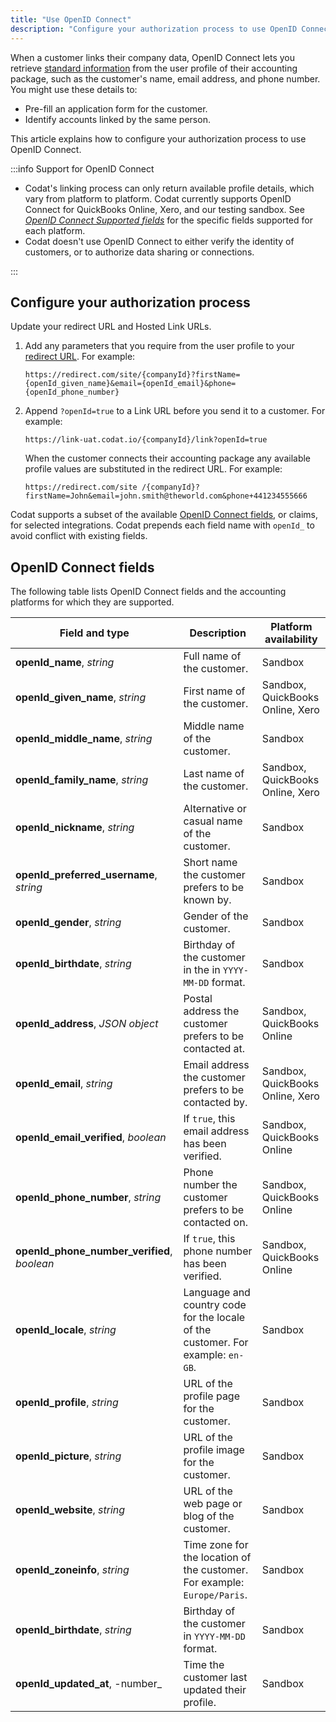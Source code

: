 ```yaml
---
title: "Use OpenID Connect"
description: "Configure your authorization process to use OpenID Connect protocol"
---
```


When a customer links their company data, OpenID Connect lets you retrieve [standard information](/auth-flow/customize/use-openid-connect-1#openid-connect-fields) from the user profile of their accounting package, such as the customer's name, email address, and phone number. You might use these details to:

- Pre-fill an application form for the customer.
- Identify accounts linked by the same person.

This article explains how to configure your authorization process to use OpenID Connect.

:::info Support for OpenID Connect

- Codat's linking process can only return available profile details, which vary from platform to platform. Codat currently supports OpenID Connect for QuickBooks Online, Xero, and our testing sandbox. See [_OpenID Connect Supported fields_](/auth-flow/customize/use-openid-connect-1#openid-connect-fields) for the specific fields supported for each platform.
- Codat doesn't use OpenID Connect to either verify the identity of customers, or to authorize data sharing or connections.

:::

## Configure your authorization process

Update your redirect URL and Hosted Link URLs.

1. Add any parameters that you require from the user profile to your [redirect URL](/auth-flow/customize/set-up-redirects). For example:
   ```http
   https://redirect.com/site/{companyId}?firstName={openId_given_name}&email={openId_email}&phone={openId_phone_number}
   ```
2. Append `?openId=true` to a Link URL before you send it to a customer. For example:
   ```http
   https://link-uat.codat.io/{companyId}/link?openId=true
   ```

   When the customer connects their accounting package any available profile values are substituted in the redirect URL. For example:
   ```http
   https://redirect.com/site /{companyId}?firstName=John&email=john.smith@theworld.com&phone+441234555666
   ```

Codat supports a subset of the available [OpenID Connect fields](https://openid.net/specs/openid-connect-core-1_0.html#StandardClaims), or claims, for selected integrations. Codat prepends each field name with `openId_` to avoid conflict with existing fields.

## OpenID Connect fields

The following table lists OpenID Connect fields and the accounting platforms for which they are supported.

| Field and type                               | Description                                                                     | Platform availability            |
|----------------------------------------------|---------------------------------------------------------------------------------|----------------------------------|
| **openId_name**, _string_                    | Full name of the customer.                                                      | Sandbox                          |
| **openId_given_name**, _string_              | First name of the customer.                                                     | Sandbox, QuickBooks Online, Xero |
| **openId_middle_name**, _string_             | Middle name of the customer.                                                    | Sandbox                          |
| **openId_family_name**, _string_             | Last name of the customer.                                                      | Sandbox, QuickBooks Online, Xero |
| **openId_nickname**, _string_                | Alternative or casual name of the customer.                                     | Sandbox                          |
| **openId_preferred_username**, _string_      | Short name the customer prefers to be known by.                                 | Sandbox                          |
| **openId_gender**, _string_                  | Gender of the customer.                                                         | Sandbox                          |
| **openId_birthdate**, _string_               | Birthday of the customer in the in `YYYY-MM-DD` format.                         | Sandbox                          |
| **openId_address**, _JSON object_            | Postal address the customer prefers to be contacted at.                         | Sandbox, QuickBooks Online       |
| **openId_email**, _string_                   | Email address the customer prefers to be contacted by.                          | Sandbox, QuickBooks Online, Xero |
| **openId_email_verified**, _boolean_         | If `true`, this email address has been verified.                                | Sandbox, QuickBooks Online       |
| **openId_phone_number**, _string_            | Phone number the customer prefers to be contacted on.                           | Sandbox, QuickBooks Online       |
| **openId_phone_number_verified**, _boolean_  | If `true`, this phone number has been verified.                                 | Sandbox, QuickBooks Online       |
| **openId_locale**, _string_                  | Language and country code for the locale of the customer. For example: `en-GB`. | Sandbox                          |
| **openId_profile**, _string_                 | URL of the profile page for the customer.                                       | Sandbox                          |
| **openId_picture**, _string_                 | URL of the profile image for the customer.                                      | Sandbox                          |
| **openId_website**, _string_                 | URL of the web page or blog of the customer.                                    | Sandbox                          |
| **openId_zoneinfo**, _string_                | Time zone for the location of the customer. For example: `Europe/Paris`.        | Sandbox                          |
| **openId_birthdate**, _string_               | Birthday of the customer in `YYYY-MM-DD` format.                                | Sandbox                          |
| **openId_updated_at**, -number_              | Time the customer last updated their profile.                                   | Sandbox                          |
